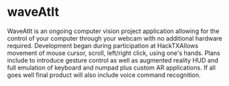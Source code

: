 waveAtIt
========

WaveAtIt is an ongoing computer vision project application allowing for the control of your computer through your webcam with no additional hardware required. Development began during participation at HackTXAllows movement of mouse cursor, scroll, left/right click, using one's hands. Plans include to introduce gesture control as well as augmented reality HUD and full emulation of keyboard and numpad plus custom AR applications. If all goes well final product will also include voice command recognition.
